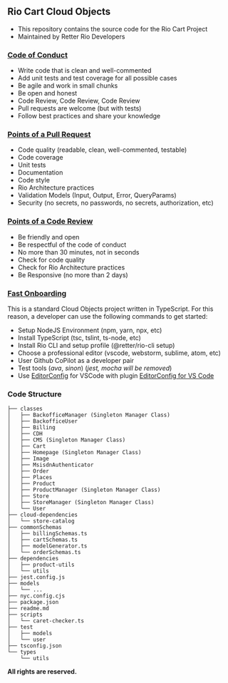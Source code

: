## Rio Cart Cloud Objects
 
 - This repository contains the source code for the Rio Cart Project
 - Maintained by Retter Rio Developers

### [Code of Conduct](#code-conduct)
 - Write code that is clean and well-commented
 - Add unit tests and test coverage for all possible cases
 - Be agile and work in small chunks
 - Be open and honest
 - Code Review, Code Review, Code Review
 - Pull requests are welcome (but with tests)
 - Follow best practices and share your knowledge

### [Points of a Pull Request](#pull-request)
 - Code quality (readable, clean, well-commented, testable)
 - Code coverage
 - Unit tests
 - Documentation
 - Code style
 - Rio Architecture practices
 - Validation Models (Input, Output, Error, QueryParams)
 - Security (no secrets, no passwords, no secrets, authorization, etc)

### [Points of a Code Review](#code-review)
 - Be friendly and open
 - Be respectful of the code of conduct
 - No more than 30 minutes, not in seconds
 - Check for code quality
 - Check for Rio Architecture practices
 - Be Responsive (no more than 2 days)

### [Fast Onboarding](#onboarding)
 This is a standard Cloud Objects project written in TypeScript. For this reason, a developer can use the following commands to get started:
    
- Setup NodeJS Environment (npm, yarn, npx, etc)
- Install TypeScript (tsc, tslint, ts-node, etc)
- Install Rio CLI and setup profile (@retter/rio-cli setup)
- Choose a professional editor (vscode, webstorm, sublime, atom, etc)
- User Github CoPilot as a developer pair
- Test tools (*ava*, *sinon*) (*jest, mocha will be removed*)
- Use [EditorConfig](https://editorconfig.org/) for VSCode with plugin [EditorConfig for VS Code](https://marketplace.visualstudio.com/items?itemName=EditorConfig.EditorConfig)

### Code Structure

```
├── classes
│   ├── BackofficeManager (Singleton Manager Class)
│   ├── BackofficeUser
│   ├── Billing
│   ├── CDH
│   ├── CMS (Singleton Manager Class)
│   ├── Cart
│   ├── Homepage (Singleton Manager Class)
│   ├── Image
│   ├── MsisdnAuthenticator
│   ├── Order
│   ├── Places
│   ├── Product
│   ├── ProductManager (Singleton Manager Class)
│   ├── Store
│   ├── StoreManager (Singleton Manager Class)
│   └── User
├── cloud-dependencies
│   └── store-catalog
├── commonSchemas
│   ├── billingSchemas.ts
│   ├── cartSchemas.ts
│   ├── modelGenerator.ts
│   └── orderSchemas.ts
├── dependencies
│   ├── product-utils
│   └── utils
├── jest.config.js
├── models
│   └── ...
├── nyc.config.cjs
├── package.json
├── readme.md
├── scripts
│   └── caret-checker.ts
├── test
│   ├── models
│   └── user
├── tsconfig.json
└── types
    └── utils
```

 **All rights are reserved.**
